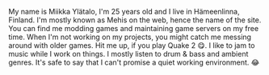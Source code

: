 My name is Miikka Ylätalo, I'm 25 years old and I live in Hämeenlinna, Finland. I'm mostly known as Mehis on the web, hence the name of the site. You can find me modding games and maintaining game servers on my free time. When I'm not working on my projects, you might catch me messing around with older games. Hit me up, if you play Quake 2 😋. I like to jam to music while I work on things. I mostly listen to drum & bass and ambient genres. It's safe to say that I can't promise a quiet working environment. 😂
